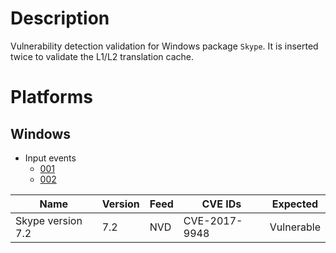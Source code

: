 # Description

Vulnerability detection validation for Windows package `Skype`.
It is inserted twice to validate the L1/L2 translation cache.

# Platforms

## Windows

- Input events
    - [001](input_001.json)
    - [002](input_002.json)

| Name                | Version | Feed | CVE IDs        | Expected    |
|---------------------|---------|------|----------------|-------------|
| Skype version 7.2   | 7.2     | NVD  | CVE-2017-9948  | Vulnerable  |
